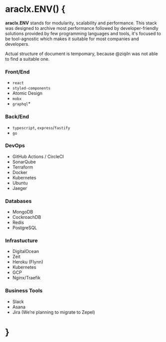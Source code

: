 # araclx.ENV() {

**araclx.ENV** stands for modularity, scalability and performance. This stack was designed to archive most performance followed by developer-friendly solutions provided by few programming languages and tools, it's focused to be tool-agnostic which makes it suitable for most companies and developers.

Actual structure of document is tempomary, because @ziqiln was not able to find a suitable one.

### Front/End

- `react`
- `styled-components`
- Atomic Design
- `mobx`
- `graphql`*

### Back/End

- `typescript`, `express`/`fastify`
- `go`

### DevOps

- GitHub Actions / CircleCI
- SonarQube
- Terraform
- Docker
- Kubernetes
- Ubuntu
- Jaeger

### Databases

- MongoDB
- CockroachDB
- Redis
- PostgreSQL

### Infrastucture

- DigitalOcean
- Zeit
- Heroku (Flynn)
- Kubernetes
- GCP
- Nginx/Traefik

### Business Tools

- Slack
- Asana
- Jira (We’re planning to migrate to Zepel)

# }
